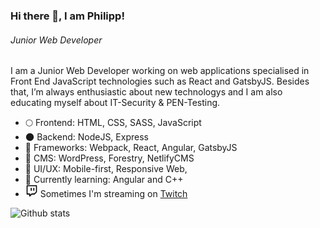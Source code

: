 ### Hi there 👋, I am Philipp!

###### _Junior Web Developer_

I am a Junior Web Developer working on web applications specialised in Front End JavaScript technologies such as React and GatsbyJS. Besides that, I’m always enthusiastic about new technologys and I am also educating myself about IT-Security & PEN-Testing.

- :full_moon: Frontend: HTML, CSS, SASS, JavaScript
- :new_moon: Backend: NodeJS, Express
- :triangular_ruler: Frameworks: Webpack, React, Angular, GatsbyJS
- 💬 CMS: WordPress, Forestry, NetlifyCMS
- :crystal_ball: UI/UX: Mobile-first, Responsive Web,
- 🌱 Currently learning: Angular and C++
- [<img src="https://raw.githubusercontent.com/feathericons/feather/8263ca93c4b338dcfafed62321c27a88368ba7cc/icons/twitch.svg" alt="Twitch" height='20'/>](https://twitch.tv/nyiro/) Sometimes I'm streaming on [Twitch](https://twitch.tv/nyiro)

![Github stats](https://github-readme-stats.vercel.app/api?username=prpwien&show_icons=true)

<!--
**prpwien/prpwien** is a ✨ _special_ ✨ repository because its `README.md` (this file) appears on your GitHub profile.

Here are some ideas to get you started:

- 🔭 I’m currently working on ...
- 🌱 I’m currently learning ...
- 👯 I’m looking to collaborate on ...
- 🤔 I’m looking for help with ...
- 💬 Ask me about ...
- 📫 How to reach me: ...
- 😄 Pronouns: ...
- ⚡ Fun fact: ...
-->
